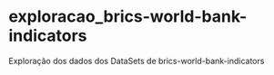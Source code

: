 # exploracao_brics-world-bank-indicators
Exploração dos dados dos DataSets de brics-world-bank-indicators

